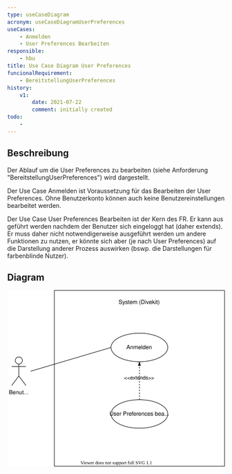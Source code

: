 ```yaml
---
type: useCaseDiagram
acronym: useCaseDiagramUserPreferences
useCases:
    - Anmelden
    - User Preferences Bearbeiten
responsible: 
    - hbu
title: Use Case Diagram User Preferences
funcionalRequirement: 
    - BereitstellungUserPreferences
history:
    v1:
        date: 2021-07-22
        comment: initially created
todo: 
    - 
---
```


## Beschreibung

Der Ablauf um die User Preferences zu bearbeiten (siehe Anforderung "BereitstellungUserPreferences") wird dargestellt.

Der Use Case Anmelden ist Voraussetzung für das Bearbeiten der User Preferences. Ohne Benutzerkonto können auch keine
Benutzereinstellungen bearbeitet werden.

Der Use Case User Preferences Bearbeiten ist der Kern des FR. Er kann aus geführt werden nachdem der Benutzer sich eingeloggt
hat (daher extends). Er muss daher nicht notwendigerweise ausgeführt werden um andere Funktionen zu nutzen, er könnte sich aber
(je nach User Preferences) auf die Darstellung anderer Prozess auswirken (bswp. die Darstellungen für farbenblinde Nutzer).

## Diagram

![useCaseDiagramUserPreferences](./diagrams/useCaseUserPreferences.svg)


